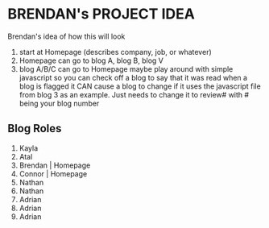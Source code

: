 # BRENDAN's PROJECT IDEA
Brendan's idea of how this will look
1. start at Homepage (describes company, job, or whatever)
3. Homepage can go to blog A, blog B, blog V
4. blog A/B/C can go to Homepage
maybe play around with simple javascript so you can check off a blog to say that it was read
when a blog is flagged it CAN cause a blog to change if it uses the javascript file from blog 3 as an example. Just needs to change it to review# with # being your blog number

## Blog Roles
1. Kayla
2. Atal
3. Brendan | Homepage
4. Connor | Homepage
5. Nathan
6. Nathan
7. Adrian
8. Adrian
9. Adrian